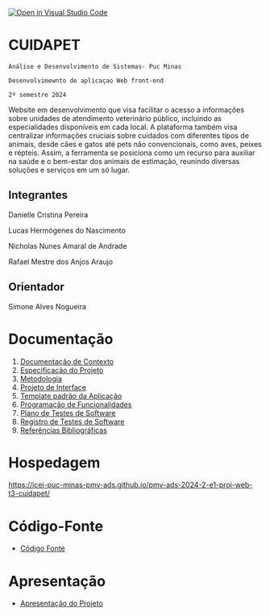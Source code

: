 [![Open in Visual Studio Code](https://classroom.github.com/assets/open-in-vscode-2e0aaae1b6195c2367325f4f02e2d04e9abb55f0b24a779b69b11b9e10269abc.svg)](https://classroom.github.com/online_ide?assignment_repo_id=15755991&assignment_repo_type=AssignmentRepo)
# CUIDAPET

`Análise e Desenvolvimento de Sistemas- Puc Minas`

`Desenvolvimewnto de aplicaçao Web front-end`

`2º semestre 2024`

Website em desenvolvimento que visa facilitar o acesso a informações sobre unidades de atendimento veterinário público, incluindo as especialidades disponíveis em cada local. A plataforma também visa centralizar informações cruciais sobre cuidados com diferentes tipos de animais, desde cães e gatos até pets não convencionais, como aves, peixes e répteis. Assim, a ferramenta se posiciona como um recurso para auxiliar na saúde e o bem-estar dos animais de estimação, reunindo diversas soluções e serviços em um só lugar.

## Integrantes

Danielle Cristina Pereira 

Lucas Hermógenes do Nascimento 

Nicholas Nunes Amaral de Andrade 

Rafael Mestre dos Anjos Araujo 

## Orientador

Simone Alves Nogueira 

# Documentação

<ol>
<li><a href="documentos/01-Documentação de Contexto.md"> Documentação de Contexto</a></li>
<li><a href="documentos/02-Especificação do Projeto.md"> Especificação do Projeto</a></li>
<li><a href="documentos/03-Metodologia.md"> Metodologia</a></li>
<li><a href="documentos/04-Projeto de Interface.md"> Projeto de Interface</a></li>
<li><a href="documentos/05-Template padrão da Aplicação.md"> Template padrão da Aplicação</a></li>
<li><a href="documentos/06-Programação de Funcionalidades.md"> Programação de Funcionalidades</a></li>
<li><a href="documentos/07-Plano de Testes de Software.md"> Plano de Testes de Software</a></li>
<li><a href="documentos/08-Registro de Testes de Software.md"> Registro de Testes de Software</a></li>
<li><a href="documentos/09-Referências.md"> Referências Bibliográficas</a></li>
</ol>

# Hospedagem

https://icei-puc-minas-pmv-ads.github.io/pmv-ads-2024-2-e1-proj-web-t3-cuidapet/

# Código-Fonte

* <a href="https://pmv-ads-2024-2-e1-proj-web-t3-cuidapet.vercel.app/">Código Fonte</a>

# Apresentação

* <a href="apresentacao/README.md">Apresentação do Projeto</a>
